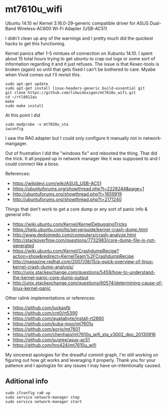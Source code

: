 # mt7610u_wifi
Ubuntu 14.10 w/ Kernel 3.16.0-29-generic compatible driver for ASUS Dual-Band Wireless-AC600 Wi-Fi Adapter (USB-AC51)

I didn't clean up any of the warnings and I pretty much did the quickest hacks to get this functioning.

Kernel panics after 1-5 mintues of connection on Xubuntu 14.10. I spent about 15 total hours trying to get ubuntu to crap out logs or some sort of information regarding it and it just refuses. The issue is that Kexec-tools is broken (again) so until that gets fixed I can't be bothered to care. Myabe when Vivid comes out I'll revisit this.

```
sudo apt-get update
sudo apt-get install linux-headers-generic build-essential git
git clone https://github.com/likwidoxigen/mt7610u_wifi.git
cd ~/rtl8812au
make
sudo make install
```
  

At this point I did 
```
sudo modprobe -v mt7650u_sta
iwconfig
```

I saw the RA0 adapter but I could only configure it manually not in network-mangager. 

Out of frustration I did the "windows fix" and rebooted the thing. That did the trick.
It all popped up in network manager like it was supposed to and I could connect like a boss.



References:
- https://wikidevi.com/wiki/ASUS_USB-AC51
- https://ubuntuforums.org/showthread.php?t=2228244&page=1
- http://ubuntuforums.org/showthread.php?t=1659919
- http://ubuntuforums.org/showthread.php?t=2171240


Things that don't work to get a core dump or any sort of panic info & general info:
- https://wiki.ubuntu.com/Kernel/KernelDebuggingTricks  
- https://help.ubuntu.com/lts/serverguide/kernel-crash-dump.html
- http://www.dedoimedo.com/computers/crash-analyze.html
- http://stackoverflow.com/questions/7732983/core-dump-file-is-not-generated
- https://wiki.ubuntu.com/Kernel/CrashdumpRecipe?action=show&redirect=KernelTeam%2FCrashdumpRecipe
- http://magazine.redhat.com/2007/08/15/a-quick-overview-of-linux-kernel-crash-dump-analysis/
- http://unix.stackexchange.com/questions/5459/how-to-understand-the-kernel-panic-core-dump-output
- http://unix.stackexchange.com/questions/60574/determining-cause-of-linux-kernel-panic


Other ralink implementations or references:
- https://github.com/luckasfb
- https://github.com/cnt0/rt5390
- https://github.com/qualiabyte/install-rt2860
- https://github.com/kuba-moo/mt7601u
- https://github.com/porjo/mt7601
- https://github.com/chenhaiq/mt7610u_wifi_sta_v3002_dpo_20130916
- https://github.com/sugree/asus-ac51
- https://github.com/hro424/mt7610u_wifi

My sincerest apologies for the dreadful commit graph, I'm still working on figuring out how git works and leveraging it properly. Thank you for your patience and I apologize for any issues I may have un-intentionally caused.

## Aditional info
```
sudo ifconfig ra0 up
sudo service network-manager stop
sudo service network-manager start
```
